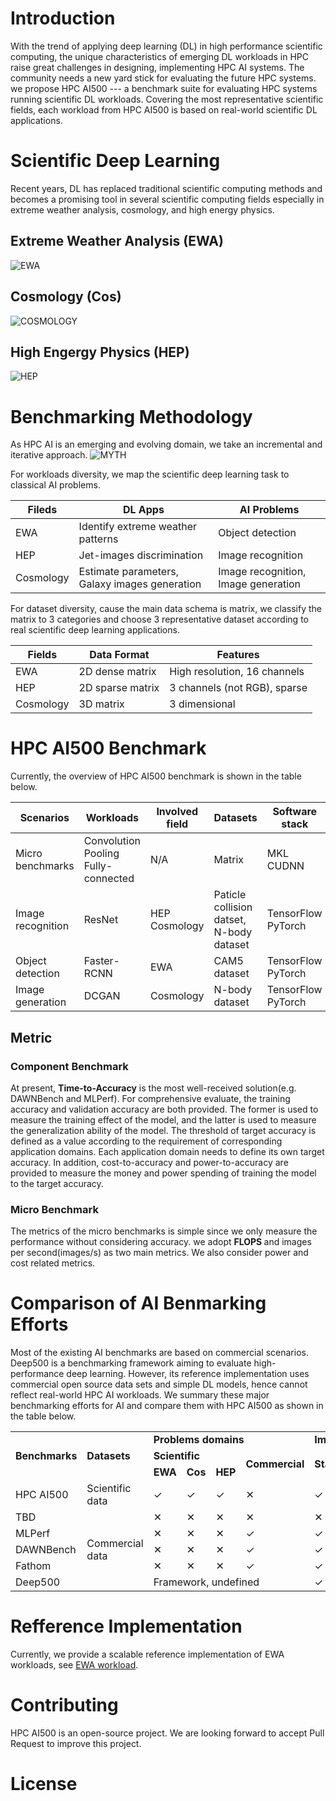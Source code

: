 # Introduction
With the trend of applying deep learning (DL) in high performance scientific computing, the unique characteristics of emerging DL workloads in HPC raise great challenges in designing, implementing HPC AI systems. The community needs a new yard stick for evaluating the future HPC systems. we propose HPC AI500 --- a benchmark suite for evaluating HPC systems running scientific DL workloads. Covering the most representative scientific fields, each workload from HPC AI500 is based on real-world scientific DL applications.

# Scientific Deep Learning
Recent years, DL has replaced traditional scientific computing methods and becomes a promising tool in several scientific computing fields especially in extreme weather analysis, cosmology, and high energy physics.  

## Extreme Weather Analysis (EWA)
![EWA](./images/ewa.png)

## Cosmology (Cos)
![COSMOLOGY](./images/cosmology.png)

## High Engergy Physics (HEP)
![HEP](./images/hep.png)

# Benchmarking Methodology
As HPC AI is an emerging and evolving domain, we take an incremental and iterative approach.
![MYTH](./images/methodology.png)

For workloads diversity, we map the scientific deep learning task to classical AI problems. 

| Fileds | DL Apps | AI Problems |
| --- | --- | --- |
| EWA | Identify extreme weather patterns | Object detection |
| HEP | Jet-images discrimination | Image recognition |
| Cosmology | Estimate parameters, Galaxy images generation | Image recognition, Image generation |


For dataset diversity, cause the main data schema is matrix, we classify the matrix to 3 categories and choose 3 representative dataset according to real scientific deep learning applications. 

| Fields | Data Format | Features |
| --- | --- | --- |
| EWA | 2D dense matrix | High resolution, 16 channels |
| HEP | 2D sparse matrix | 3 channels (not RGB), sparse |
| Cosmology | 3D matrix | 3 dimensional  |

# HPC AI500 Benchmark
Currently, the overview of HPC AI500 benchmark is shown in the table below.

| Scenarios | Workloads | Involved field | Datasets | Software <br>stack |
| --- | --- | --- | --- | --- |
| Micro benchmarks | <font size="3">Convolution Pooling <br>Fully-connected</font> | N/A | Matrix | MKL <br>CUDNN |
| Image recognition | ResNet | HEP Cosmology | Paticle collision datset, N-body dataset | TensorFlow<br>PyTorch |
| Object detection | Faster-RCNN | EWA | CAM5 dataset |  TensorFlow<br>PyTorch|
| Image generation | DCGAN | Cosmology | N-body dataset |  TensorFlow<br>PyTorch|


## Metric
### Component Benchmark
At present, <b>Time-to-Accuracy</b> is the most well-received solution(e.g. DAWNBench and MLPerf). For comprehensive evaluate, the training accuracy and validation accuracy are both provided. The former is used to measure the training effect of the model, and the latter is used to measure the generalization ability of the model. The threshold of target accuracy is defined as a value according to the requirement of corresponding application domains. Each application domain needs to define its own target accuracy. In addition, cost-to-accuracy and power-to-accuracy are provided to measure the money and power spending of training the model to the target accuracy.

### Micro Benchmark
The metrics of the micro benchmarks is simple since we only measure the performance without considering accuracy. we adopt <b> FLOPS </b>and images per second(images/s) as two main metrics. We also consider power and cost related metrics.

# Comparison of AI Benmarking Efforts
Most of the existing AI benchmarks are based on commercial scenarios. Deep500 is a benchmarking framework aiming to evaluate high-performance deep learning. However, its reference implementation uses commercial open source data sets and simple DL models, hence cannot reflect real-world HPC AI workloads. We summary these major benchmarking efforts for AI and compare them with HPC AI500 as shown in the table below.

<table>
     <TR>
       <TD ROWSPAN="3"><b>Benchmarks</b></TD>
       <TD ROWSPAN="3"><b>Datasets</b></TD>
       <TD COLSPAN="4"><b>Problems domains</b></TD>
       <TD COLSPAN="2"><b>Implementation</b></TD>
     </TR>
     <TR>
       <TD COLSPAN="3"><b>Scientific</b></TD>
       <TD ROWSPAN="2"><b>Commercial</b></TD>
       <TD ROWSPAN="2"><b>Standalone</b></TD> 
       <TD ROWSPAN="2"><b>Distributed</b></TD>  
     </TR>
     <TR>
       <TD><b>EWA</b></TD>
       <TD><b>Cos</b></TD>
       <TD><b>HEP</b></TD>
     </TR>
     <TR>
       <TD>HPC AI500</TD>
       <TD>Scientific data</TD>
       <TD>&#10003</TD>
       <TD>&#10003</TD>
       <TD>&#10003</TD>
       <TD>&#10005</TD>
       <TD>&#10003</TD>
       <TD>&#10003</TD>
     </TR>
     <TR>
       <TD>TBD</TD>
       <TD ROWSPAN="5">Commercial data</TD>
       <TD>&#10005</TD>
       <TD>&#10005</TD>
       <TD>&#10005</TD>
       <TD>&#10005</TD>
       <TD>&#10005</TD>
       <TD>&#10005</TD>
     </TR>
      <TR>
       <TD>MLPerf</TD>
       <TD>&#10005</TD>
       <TD>&#10005</TD>
       <TD>&#10005</TD>
       <TD>&#10003</TD>
       <TD>&#10003</TD>
       <TD>&#10005</TD>
     </TR>
      <TR>
       <TD>DAWNBench</TD>
       <TD>&#10005</TD>
       <TD>&#10005</TD>
       <TD>&#10005</TD>
       <TD>&#10003</TD>
       <TD>&#10003</TD>
       <TD>&#10005</TD>
     </TR>
      <TR>
       <TD>Fathom</TD>
       <TD>&#10005</TD>
       <TD>&#10005</TD>
       <TD>&#10005</TD>
       <TD>&#10003</TD>
       <TD>&#10003</TD>
       <TD>&#10005</TD>
     </TR>
      <TR>
       <TD>Deep500</TD>
       <TD COLSPAN=4>Framework, undefined</TD>
       <TD>&#10003</TD>
       <TD>&#10003</TD>
     </TR>
</table>

# Refference Implementation
Currently, we provide a scalable reference implementation of EWA workloads, see <a href="http://125.39.136.212:8090/XW.Xiong/EWA">EWA workload</a>.
# Contributing
HPC AI500 is an open-source project. We are looking forward to accept Pull Request to improve this project.

# License